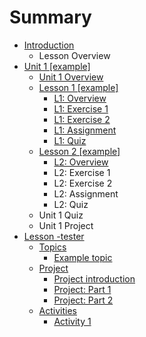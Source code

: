 # Summary

* [Introduction](README.md)
  * Lesson Overview
* [Unit 1 \[example\]](unit-1/unit-1.md)
  * [Unit 1 Overview](unit-1/unit-1.md)
  * [Lesson 1 \[example\]](test.md)
    * [L1: Overview](unit-1/lesson-1/l1-overview.md)
    * [L1: Exercise 1](test/exercise-1.md)
    * [L1: Exercise 2](test/l1-exercise-2.md)
    * [L1: Assignment](test/l1-assignment.md)
    * [L1: Quiz](#)
  * [Lesson 2 \[example\]](test.md)
    * [L2: Overview](#)
    * L2: Exercise 1
    * L2: Exercise 2
    * L2: Assignment
    * L2: Quiz
  * Unit 1 Quiz
  * Unit 1 Project
* [Lesson -tester](unit-1/lesson-1.md)
  * [Topics](unit-1/lesson-1/topics.md)
    * [Example topic](unit-1/lesson-1/topics/example-topic.md)
  * [Project](unit-1/lesson-1/project.md)
    * [Project introduction](project-introduction.md)
    * [Project: Part 1](project-part-1.md)
    * [Project: Part 2](project-part-2.md)
  * [Activities](unit-1/lesson-1/activities.md)
    * [Activity 1](activity-1.md)

